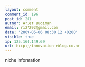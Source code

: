 ```yaml
---
layout: comment
comment_id: 196
post_id: 261
author: Arief Budiman
email: ri27292@gmail.com
date: '2009-05-06 08:30:12 +0200'
visible: true
ip: 125.164.149.69
url: http://innovation-eblog.co.nr
---
```

niche information
